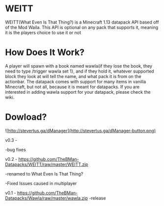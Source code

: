 # WEITT
WEITT(What Even Is That Thing?) is a Minecraft 1.13 datapack API based off of the Mod Waila. This API is optional on any pack that supports
it, meaning it is the players choice to use it or not

# How Does It Work?
A player will spawn with a book named wawla(if they lose the book, they need to type /trigger wawla set 1}, and if they hold it, whatever
supported block they look at will tell the name, and what pack it is from on the actionbar. The datapack comes with support for many items
in vanilla Minecraft, but not all, because it is meant for datapacks. If you are interested in adding wawla support for your datapack, 
please check the wiki.

# Dowload?
![http://stevertus.ga/dManager](http://stevertus.ga/dManager-button.png)

v0.3 -

-bug fixes

v0.2 - https://github.com/TheBMan-Datapacks/WEITT/raw/master/WEITT.zip

-renamed to What Even Is That Thing?

-Fixed Issues caused in multiplayer

v0.1 - https://github.com/TheBMan-Datapacks/Wawla/raw/master/wawla.zip
-release
